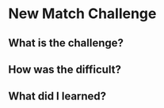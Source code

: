# New Match Challenge 

## What is the challenge? 


## How was the difficult?

## What did I learned?